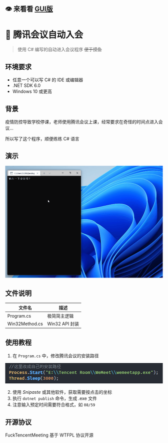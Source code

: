 ## 👁️ 来看看 [GUI版](https://github.com/Yoroion/FuckMeetingPlus)

# 📡 腾讯会议自动入会

> 使用 C# 编写的自动进入会议程序 ~~便于摸鱼~~

## 环境要求

- 任意一个可以写 C# 的 IDE 或编辑器
- .NET SDK 6.0
- Windows 10 或更高

## 背景

疫情防控导致学校停课，老师使用腾讯会议上课，经常要求在奇怪的时间点进入会议...

所以写了这个程序，顺便练练 C# 语言

## 演示

![演示](./demo.gif)

## 文件说明

| 文件名           | 描述        |
| -----------      |-----------|
| Program.cs       | 极简简主逻辑    |
| Win32Method.cs   | Win32 API 封装 |

## 使用教程
1. 在 `Program.cs` 中，修改腾讯会议的安装路径

![使用](./usage.png)

2. 使用 *Snipaste* 或其他软件，获取需要按点击的坐标
3. 执行 `dotnet publish` 命令，生成 .exe 文件
4. 注意输入预定时间需要符合格式，如 `08/59`

## 开源协议

FuckTencentMeeting 基于 WTFPL 协议开源
